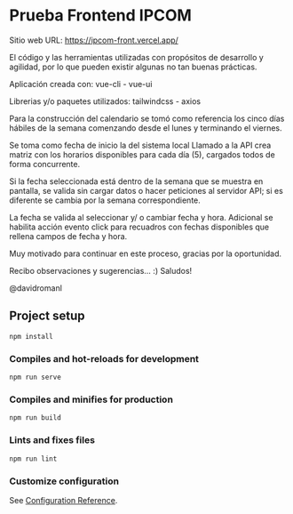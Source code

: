 # Prueba Frontend IPCOM
Sitio web URL: https://ipcom-front.vercel.app/

El código y las herramientas utilizadas con propósitos de desarrollo y agilidad, por lo que pueden existir algunas no tan buenas prácticas.

Aplicación creada con: vue-cli - vue-ui

Librerias y/o paquetes utilizados:
tailwindcss - axios

Para la construcción del calendario se tomó como referencia los cinco días hábiles de la semana comenzando desde el lunes y terminando el viernes.

Se toma como fecha de inicio la del sistema local Llamado a la API crea matriz con los horarios disponibles para cada día (5), cargados todos de forma concurrente.

Si la fecha seleccionada está dentro de la semana que se muestra en pantalla, se valida sin cargar datos o hacer peticiones al servidor API; si es diferente se cambia por la semana correspondiente.

La fecha se valida al seleccionar y/ o cambiar fecha y hora.
Adicional se habilita acción evento click para recuadros con fechas disponibles que rellena campos de fecha y hora.

Muy motivado para continuar en este proceso, gracias por la oportunidad.

Recibo observaciones y sugerencias... :) Saludos!

@davidromanl

## Project setup
```
npm install
```

### Compiles and hot-reloads for development
```
npm run serve
```

### Compiles and minifies for production
```
npm run build
```

### Lints and fixes files
```
npm run lint
```

### Customize configuration
See [Configuration Reference](https://cli.vuejs.org/config/).

